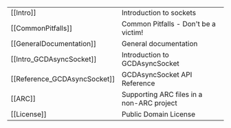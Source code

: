 <table>
  <tr>
    <td>[[Intro]]</td>
    <td>Introduction to sockets</td>
  </tr>
  <tr>
    <td>[[CommonPitfalls]]</td>
    <td>Common Pitfalls - Don't be a victim!</td>
  </tr>
  <tr>
    <td>[[GeneralDocumentation]]</td>
    <td>General documentation</td>
  </tr>
  <tr>
    <td>[[Intro_GCDAsyncSocket]]</td>
    <td>Introduction to GCDAsyncSocket</td>
  </tr>
  <tr>
    <td>[[Reference_GCDAsyncSocket]]</td>
    <td>GCDAsyncSocket API Reference</td>
  </tr>
  <tr>
    <td>[[ARC]]</td>
    <td>Supporting ARC files in a non-ARC project</td>
  </tr>
  <tr>
    <td>[[License]]</td>
    <td>Public Domain License</td>
  </tr>
</table>